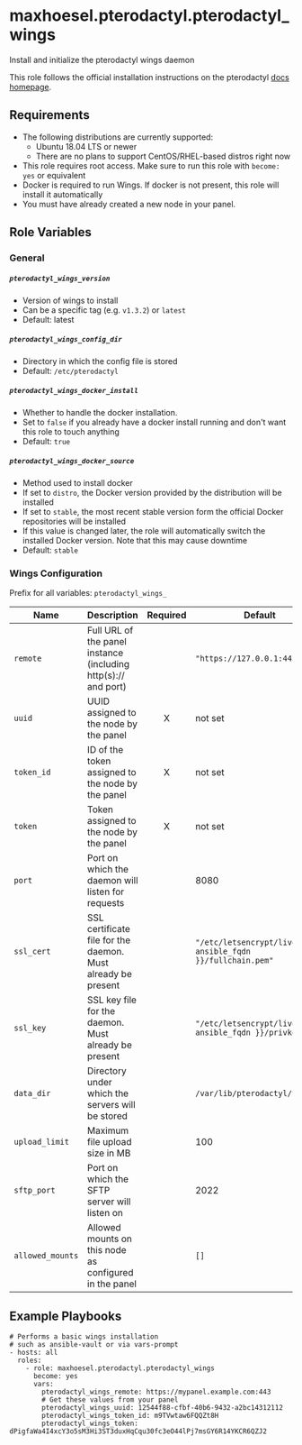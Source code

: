# maxhoesel.pterodactyl.pterodactyl_wings

Install and initialize the pterodactyl wings daemon

This role follows the official installation instructions on the pterodactyl [docs homepage](https://pterodactyl.io/wings/1.0/installing.html).

## Requirements

- The following distributions are currently supported:
  - Ubuntu 18.04 LTS or newer
  - There are no plans to support CentOS/RHEL-based distros right now
- This role requires root access. Make sure to run this role with `become: yes` or equivalent
- Docker is required to run Wings. If docker is not present, this role will install it automatically
- You must have already created a new node in your panel.

## Role Variables

### General

##### `pterodactyl_wings_version`
- Version of wings to install
- Can be a specific tag (e.g. `v1.3.2`) or `latest`
- Default: latest

##### `pterodactyl_wings_config_dir`
- Directory in which the config file is stored
- Default: `/etc/pterodactyl`

##### `pterodactyl_wings_docker_install`
- Whether to handle the docker installation.
- Set to `false` if you already have a docker install running and don't want this role to touch anything
- Default: `true`

##### `pterodactyl_wings_docker_source`
- Method used to install docker
- If set to `distro`, the Docker version provided by the distribution will be installed
- If set to `stable`, the most recent stable version form the official Docker repositories will be installed
- If this value is changed later, the role will automatically switch the installed Docker version. Note that this may cause downtime
- Default: `stable`

### Wings Configuration

Prefix for all variables: `pterodactyl_wings_`

| Name | Description | Required | Default |
|------|-------------|:--------:|---------|
| `remote` | Full URL of the panel instance (including http(s):// and port) | | `"https://127.0.0.1:443"` |
| `uuid` | UUID assigned to the node by the panel | X | not set |
| `token_id` | ID of the token assigned to the node by the panel | X | not set |
| `token` | Token assigned to the node by the panel | X | not set |
| `port` | Port on which the daemon will listen for requests |  | 8080 |
| `ssl_cert` | SSL certificate file for the daemon. Must already be present | | `"/etc/letsencrypt/live/{{ ansible_fqdn }}/fullchain.pem"` |
| `ssl_key` | SSL key file for the daemon. Must already be present | | `"/etc/letsencrypt/live/{{ ansible_fqdn }}/privkey.pem"` |
| `data_dir` | Directory under which the servers will be stored | | `/var/lib/pterodactyl/volumes`
| `upload_limit` | Maximum file upload size in MB | | 100 |
| `sftp_port` | Port on which the SFTP server will listen on | | 2022 |
| `allowed_mounts` | Allowed mounts on this node as configured in the panel | | `[]` |

## Example Playbooks

```
# Performs a basic wings installation
# such as ansible-vault or via vars-prompt
- hosts: all
  roles:
    - role: maxhoesel.pterodactyl.pterodactyl_wings
      become: yes
      vars:
        pterodactyl_wings_remote: https://mypanel.example.com:443
        # Get these values from your panel
        pterodactyl_wings_uuid: 12544f88-cfbf-40b6-9432-a2bc14312112
        pterodactyl_wings_token_id: m9TVwtaw6FQQZt8H
        pterodactyl_wings_token: dPigfaWa4I4xcY3o5sM3Hi3ST3duxHqCqu30fc3eO44lPj7msGY6R14YKCR6QZJ2
```
